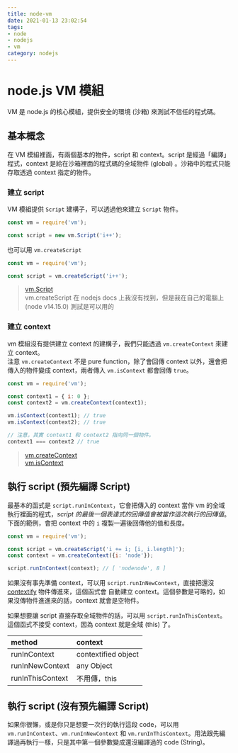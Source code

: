 ```yaml
---
title: node-vm
date: 2021-01-13 23:02:54
tags:
- node
- nodejs
- vm
category: nodejs
---
```


# node.js VM 模組
VM 是 node.js 的核心模組，提供安全的環境 (沙箱) 來測試不信任的程式碼。

## 基本概念
在 VM 模組裡面，有兩個基本的物件，script 和 context。script 是經過「編譯」程式，context 是給在沙箱裡面的程式碼的全域物件 (global) 。沙箱中的程式只能存取透過 context 指定的物件。

### 建立 script
VM 模組提供 `Script` 建構子，可以透過他來建立 `Script` 物件。
```js
const vm = require('vm');

const script = new vm.Script('i++');
```

也可以用 `vm.createScript`
```js
const vm = require('vm');

const script = vm.createScript('i++');
```

> [vm.Script](https://nodejs.org/dist/latest-v14.x/docs/api/vm.html#vm_class_vm_script)  
> vm.createScript 在 nodejs docs 上我沒有找到，但是我在自己的電腦上 (node v14.15.0) 測試是可以用的  

### 建立 context
vm 模組沒有提供建立 context 的建構子，我們只能透過 `vm.createContext` 來建立 context。  
注意 `vm.createContext` 不是 pure function，除了會回傳 context 以外，還會把傳入的物件變成 context，兩者傳入 `vm.isContext` 都會回傳 `true`。
```js
const vm = require('vm');

const context1 = { i: 0 };
const context2 = vm.createContext(context1);

vm.isContext(context1); // true
vm.isContext(context2); // true

// 注意，其實 context1 和 context2 指向同一個物件。
context1 === context2 // true
```

> [vm.createContext](https://nodejs.org/dist/latest-v14.x/docs/api/vm.html#vm_vm_createcontext_contextobject_options)  
> [vm.isContext](https://nodejs.org/dist/latest-v14.x/docs/api/vm.html#vm_vm_iscontext_object)  

## 執行 script (預先編譯 Script) 
最基本的函式是 `script.runInContext`，它會把傳入的 context 當作 vm 的全域執行裡面的程式，*script 的最後一個表達式的回傳值會被當作這次執行的回傳值*。  
下面的範例，會把 context 中的 `i` 複製一遍後回傳他的值和長度。
```js
const vm = require('vm');

const script = vm.createScript('i += i; [i, i.length]');
const context = vm.createContext({i: 'node'});

script.runInContext(context); // [ 'nodenode', 8 ]
```

如果沒有事先準備 context，可以用 `script.runInNewContext`，直接把還沒 [contextify](https://nodejs.org/dist/latest-v14.x/docs/api/vm.html#vm_what_does_it_mean_to_contextify_an_object) 物件傳進來，這個函式會
自動建立 context。這個參數是可略的，如果沒傳物件進進來的話，context 就會是空物件。

如果想要讓 script 直接存取全域物件的話，可以用 `script.runInThisContext`。這個函式不接受 context，因為 context 就是全域 (this) 了。

| method           | context             |
| :---             | :---                |
| runInContext     | contextified object |
| runInNewContext  | any Object          |
| runInThisContext | 不用傳，this        |
	

## 執行 script  (沒有預先編譯 Script) 
如果你很懶，或是你只是想要一次行的執行這段 code，可以用 `vm.runInContext`、`vm.runInNewContext` 和 `vm.runInThisContext`。用法跟先編譯過再執行一樣，只是其中第一個參數變成還沒編譯過的 code (String)。
